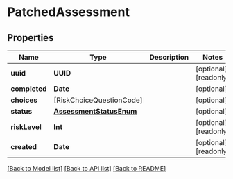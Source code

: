 # PatchedAssessment

## Properties
Name | Type | Description | Notes
------------ | ------------- | ------------- | -------------
**uuid** | **UUID** |  | [optional] [readonly] 
**completed** | **Date** |  | [optional] 
**choices** | [RiskChoiceQuestionCode] |  | [optional] 
**status** | [**AssessmentStatusEnum**](AssessmentStatusEnum.md) |  | [optional] 
**riskLevel** | **Int** |  | [optional] [readonly] 
**created** | **Date** |  | [optional] [readonly] 

[[Back to Model list]](../README.md#documentation-for-models) [[Back to API list]](../README.md#documentation-for-api-endpoints) [[Back to README]](../README.md)


